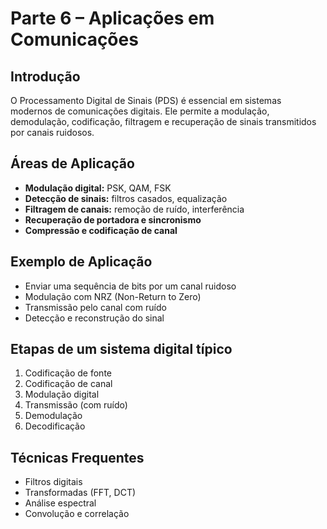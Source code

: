 # Parte 6 – Aplicações em Comunicações

## Introdução

O Processamento Digital de Sinais (PDS) é essencial em sistemas modernos de comunicações digitais. Ele permite a modulação, demodulação, codificação, filtragem e recuperação de sinais transmitidos por canais ruidosos.

## Áreas de Aplicação

- **Modulação digital:** PSK, QAM, FSK
- **Detecção de sinais:** filtros casados, equalização
- **Filtragem de canais:** remoção de ruído, interferência
- **Recuperação de portadora e sincronismo**
- **Compressão e codificação de canal**

## Exemplo de Aplicação

- Enviar uma sequência de bits por um canal ruidoso
- Modulação com NRZ (Non-Return to Zero)
- Transmissão pelo canal com ruído
- Detecção e reconstrução do sinal

## Etapas de um sistema digital típico

1. Codificação de fonte
2. Codificação de canal
3. Modulação digital
4. Transmissão (com ruído)
5. Demodulação
6. Decodificação

## Técnicas Frequentes

- Filtros digitais
- Transformadas (FFT, DCT)
- Análise espectral
- Convolução e correlação
